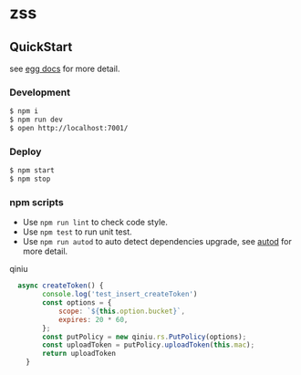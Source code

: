 # zss



## QuickStart

<!-- add docs here for user -->

see [egg docs][egg] for more detail.

### Development

```bash
$ npm i
$ npm run dev
$ open http://localhost:7001/
```

### Deploy

```bash
$ npm start
$ npm stop
```

### npm scripts

- Use `npm run lint` to check code style.
- Use `npm test` to run unit test.
- Use `npm run autod` to auto detect dependencies upgrade, see [autod](https://www.npmjs.com/package/autod) for more detail.


[egg]: https://eggjs.org

qiniu
```js
  async createToken() {
        console.log('test_insert_createToken')
        const options = {
            scope: `${this.option.bucket}`,
            expires: 20 * 60,
        };
        const putPolicy = new qiniu.rs.PutPolicy(options);
        const uploadToken = putPolicy.uploadToken(this.mac);
        return uploadToken
    }
```